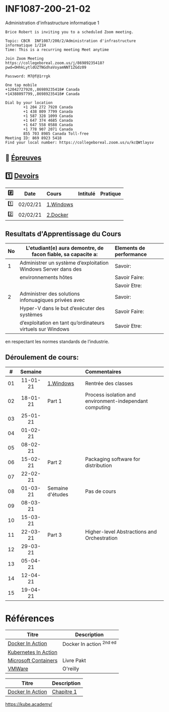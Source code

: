 # INF1087-200-21-02
Administration d'infrastructure informatique 1

```
Brice Robert is inviting you to a scheduled Zoom meeting.

Topic: CBCR  INF1087/200/2/Administration d'infrastructure informatique 1/21H
Time: This is a recurring meeting Meet anytime

Join Zoom Meeting
https://collegeboreal.zoom.us/j/86989235418?pwd=OHhkLytldUZTNGdhaVoyamNNT1ZGdz09

Password: M7@f@1rrgk

One tap mobile
+12042727920,,86989235418# Canada
+14388097799,,86989235418# Canada

Dial by your location
        +1 204 272 7920 Canada
        +1 438 809 7799 Canada
        +1 587 328 1099 Canada
        +1 647 374 4685 Canada
        +1 647 558 0588 Canada
        +1 778 907 2071 Canada
        855 703 8985 Canada Toll-free
Meeting ID: 869 8923 5418
Find your local number: https://collegeboreal.zoom.us/u/kcQWtlaysv
```


## :date: [Épreuves](.epreuves)

## :one: [Devoirs](Devoirs)

|:hash:| Date   | Cours              | Intitulé                            |  Pratique                                                     |
|------|--------|:-------------------|:------------------------------------|:--------------------------------------------------------------|
|:one: |02/02/21| [1.Windows](1.Windows) | |
|:two: |02/02/21| [2.Docker](2.Docker) | |


## Resultats d'Apprentissage du Cours

|No|L'etudiant(e) aura demontre, de facon fiable, sa capacite a:      |          Elements de performance                               | 
|--|------------------------------------------------------------------|:---------------------------------------------------------------| 
| 1| Administrer un système d’exploitation Windows Server dans des    | Savoir:                                                        | 
|  | environnements hôtes                                             | Savoir Faire:                                                  | 
|  |                                                                  | Savoir Etre:                                                   | 
| 2| Administrer des solutions infonuagiques privées avec             | Savoir:                                                        | 
|  | Hyper-V dans le but d’exécuter des systèmes                      | Savoir Faire:                                                  | 
|  | d’exploitation en tant qu’ordinateurs virtuels sur Windows       | Savoir Etre:                                                   | 





en respectant les normes standards de l’industrie.


## Déroulement de cours:

|# | Semaine|                                          |     Commentaires                                                   |
|--|:------:|:-----------------------------------------|:-------------------------------------------------------------------|
|01|11-01-21| [1.Windows](1.Windows)                   | Rentrée des classes                                                |
|02|18-01-21| Part 1                                   | Process isolation and environment-independant computing            |
|03|25-01-21|                                          |                                                                    |
|04|01-02-21|                                          |                                                                    |
|05|08-02-21|                                          |                                                                    |
|06|15-02-21| Part 2                                   | Packaging software for distribution                                |
|07|22-02-21|                                          |                                                                    |
|08|01-03-21| Semaine d'études                         | Pas de cours                                                       |
|09|08-03-21|                                          |                                                                    |
|10|15-03-21|                                          |                                                                    |
|11|22-03-21| Part 3                                   | Higher-level Abstractions and Orchestration                        |
|12|29-03-21|                                          |                                                                    |
|13|05-04-21|                                          |                                                                    |
|14|12-04-21|                                          |                                                                    |
|15|19-04-21|                                          |                                                                    |

# Références


| Titre                                                                                      | Description                        |
|--------------------------------------------------------------------------------------------|------------------------------------|
| [Docker In Action](https://www.manning.com/books/docker-in-action-second-edition)          | Docker In action  <sup>2nd ed</sup>|
| [Kubernetes In Action](https://www.manning.com/books/kubernetes-in-action-second-edition)  |                                    |
| [Microsoft Containers](https://azure.microsoft.com/en-us/product-categories/containers)    | Livre Pakt                         |
| [VMWare](https://k8s.vmware.com/kubernetes-up-and-running)                                 | O'reilly                           |


| Titre | Description |
|-------|-------------|
| [Docker In Action](https://www.manning.com/books/docker-in-action-second-edition) | [Chapitre 1](https://livebook.manning.com/book/kubernetes-in-action/chapter-1) |


https://kube.academy/
